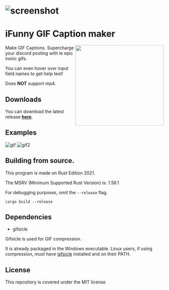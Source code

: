 # ![screenshot](https://media.discordapp.net/attachments/690220522600267780/929755673011580938/unknown.png)

# iFunny GIF Caption maker

<img align="right" width="281" height="255" src="https://i.imgur.com/Gb3Aptm.gif">

Make GIF Captions. Supercharge your discord posting with le epic ironic gifs. 

You can even hover over input field names to get help text! 

Does **NOT** support mp4.

## Downloads

You can download the latest release **[here](https://github.com/bltzxsd/unlustig/releases/latest)**.

## Examples
![gif](https://media.discordapp.net/attachments/834076909557645335/929746951757496351/2VUqz.gif)
![gif2](https://media.discordapp.net/attachments/834076909557645335/929748427724701706/ezgif-2-5dbac32931.gif)

## Building from source.
This program is made on Rust Edition 2021. 

The MSRV (Minimum Supported Rust Version) is: 1.56.1

For debugging purposes, omit the `--release` flag.
```
cargo build --release 
```

## Dependencies

* gifsicle

Gifsicle is used for GIF compression. 

It is already packaged in the Windows executable. 
Linux users, if using compression, *must* have [gifsicle](https://www.lcdf.org/gifsicle/) installed and on their PATH.

## License 
This repository is covered under the MIT license
